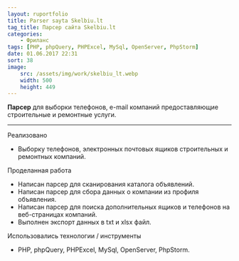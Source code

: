 ```yaml
---
layout: ruportfolio
title: Parser sayta Skelbiu.lt
tag_title: Парсер сайта Skelbiu.lt
categories:
    - Фриланс
tags: [PHP, phpQuery, PHPExcel, MySql, OpenServer, PhpStorm]
date: 01.06.2017 22:31
sort: 38
image: 
    src: /assets/img/work/skelbiu_lt.webp 
    width: 500
    height: 449
---
```


**Парсер** для выборки телефонов, e-mail компаний предоставляющие строительные и ремонтные услуги.

---

Реализовано

* Выборку телефонов, электронных почтовых ящиков строительных и ремонтных компаний.

Проделанная работа

* Написан парсер для сканирования каталога объявлений.
* Написан парсер для сбора данных о компании из профиля объявления.
* Написан парсер для поиска дополнительных ящиков и телефонов на веб-страницах компаний.
* Выполнен экспорт данных в txt и xlsx файл.

Использовались технологии / инструменты

* PHP, phpQuery, PHPExcel, MySql, OpenServer, PhpStorm.
